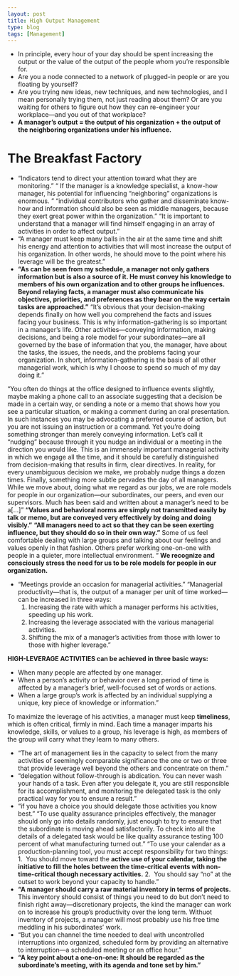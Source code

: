 ```yaml
---
layout: post
title: High Output Management
type: blog
tags: [Management]
---
```

* In principle, every hour of your day should be spent increasing the output or the value of the output of the people whom you’re responsible for.
* Are you a node connected to a network of plugged-in people or are you floating by yourself?
* Are you trying new ideas, new techniques, and new technologies, and I mean personally trying them, not just reading about them? Or are you waiting for others to figure out how they can re-engineer your workplace—and you out of that workplace?
* **A manager’s output = the output of his organization + the output of the neighboring organizations under his influence.**

# The Breakfast Factory
* “Indicators tend to direct your attention toward what they are monitoring.”
“ If the manager is a knowledge specialist, a know-how manager, his potential for influencing “neighboring” organizations is enormous. ”
“individual contributors who gather and disseminate know-how and information should also be seen as middle managers, because they exert great power within the organization.”
“It is important to understand that a manager will find himself engaging in an array of activities in order to affect output.”
* “A manager must keep many balls in the air at the same time and shift his energy and attention to activities that will most increase the output of his organization. In other words, he should move to the point where his leverage will be the greatest.”
* **“As can be seen from my schedule, a manager not only gathers information but is also a source of it. He must convey his knowledge to members of his own organization and to other groups he influences. Beyond relaying facts, a manager must also communicate his objectives, priorities, and preferences as they bear on the way certain tasks are approached.”**
“It’s obvious that your decision-making depends finally on how well you comprehend the facts and issues facing your business. This is why information-gathering is so important in a manager’s life. Other activities—conveying information, making decisions, and being a role model for your subordinates—are all governed by the base of information that you, the manager, have about the tasks, the issues, the needs, and the problems facing your organization. In short, information-gathering is the basis of all other managerial work, which is why I choose to spend so much of my day doing it.”

“You often do things at the office designed to influence events slightly, maybe making a phone call to an associate suggesting that a decision be made in a certain way, or sending a note or a memo that shows how you see a particular situation, or making a comment during an oral presentation. In such instances you may be advocating a preferred course of action, but you are not issuing an instruction or a command. Yet you’re doing something stronger than merely conveying information. Let’s call it “nudging” because through it you nudge an individual or a meeting in the direction you would like. This is an immensely important managerial activity in which we engage all the time, and it should be carefully distinguished from decision-making that results in firm, clear directives. In reality, for every unambiguous decision we make, we probably nudge things a dozen times.
Finally, something more subtle pervades the day of all managers. While we move about, doing what we regard as our jobs, we are role models for people in our organization—our subordinates, our peers, and even our supervisors. Much has been said and written about a manager’s need to be a[…]”
**“Values and behavioral norms are simply not transmitted easily by talk or memo, but are conveyed very effectively by doing and doing visibly.”**
**“All managers need to act so that they can be seen exerting influence, but they should do so in their own way.”** Some of us feel comfortable dealing with large groups and talking about our feelings and values openly in that fashion. Others prefer working one-on-one with people in a quieter, more intellectual environment.
“ **We recognize and consciously stress the need for us to be role models for people in our organization.**
* “Meetings provide an occasion for managerial activities.”
“Managerial productivity—that is, the output of a manager per unit of time worked—can be increased in three ways:
  1. Increasing the rate with which a manager performs his activities, speeding up his work.
  2. Increasing the leverage associated with the various managerial activities.
  3. Shifting the mix of a manager’s activities from those with lower to those with higher leverage.”

**HIGH-LEVERAGE ACTIVITIES can be achieved in three basic ways:**
  * When many people are affected by one manager.
  * When a person’s activity or behavior over a long period of time is affected by a manager’s brief, well-focused set of words or actions.
  * When a large group’s work is affected by an individual supplying a unique, key piece of knowledge or information.”


To maximize the leverage of his activities, a manager must keep **timeliness**, which is often critical, firmly in mind.
Each time a manager imparts his knowledge, skills, or values to a group, his leverage is high, as members of the group will carry what they learn to many others.
* “The art of management lies in the capacity to select from the many activities of seemingly comparable significance the one or two or three that provide leverage well beyond the others and concentrate on them.”
* “delegation without follow-through is abdication. You can never wash your hands of a task. Even after you delegate it, you are still responsible for its accomplishment, and monitoring the delegated task is the only practical way for you to ensure a result.”
* “if you have a choice you should delegate those activities you know best.”
“To use quality assurance principles effectively, the manager should only go into details randomly, just enough to try to ensure that the subordinate is moving ahead satisfactorily. To check into all the details of a delegated task would be like quality assurance testing 100 percent of what manufacturing turned out.”
“To use your calendar as a production-planning tool, you must accept responsibility for two things:
1.  You should move toward the **active use of your calendar, taking the initiative to fill the holes between the time-critical events with non-time-critical though necessary activities.**
2.  You should say “no” at the outset to work beyond your capacity to handle.”
* **“A manager should carry a raw material inventory in terms of projects.** This inventory should consist of things you need to do but don’t need to finish right away—discretionary projects, the kind the manager can work on to increase his group’s productivity over the long term. Withuot inventory of projects, a manager will most probably use his free time meddling in his subordinates’ work.
* “But you can channel the time needed to deal with uncontrolled interruptions into organized, scheduled form by providing an alternative to interruption—a scheduled meeting or an office hour.”
* **“A key point about a one-on-one: It should be regarded as the subordinate’s meeting, with its agenda and tone set by him.”**